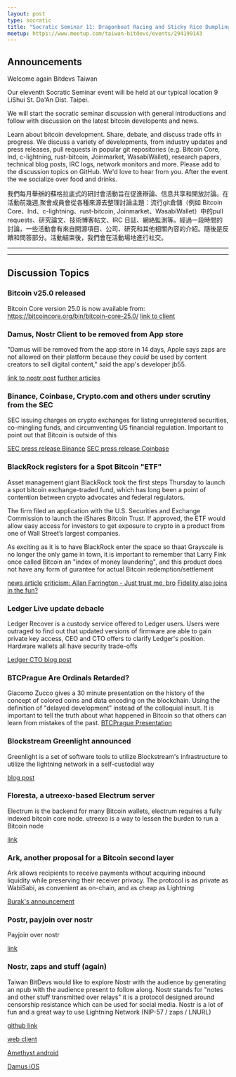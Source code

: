 ```yaml
---
layout: post
type: socratic
title: "Socratic Seminar 11: Dragonboat Racing and Sticky Rice Dumplings"
meetup: https://www.meetup.com/taiwan-bitdevs/events/294199143
---
```


## Announcements
Welcome again Bitdevs Taiwan

Our eleventh Socratic Seminar event will be held at our typical location 9 LiShui St. Da'An Dist. Taipei.

We will start the socratic seminar discussion with general introductions and follow with discussion on the latest bitcoin developents and news.

Learn about bitcoin development. Share, debate, and discuss trade offs in progress. We discuss a variety of developments, from industry updates and press releases, pull requests in popular git repositories (e.g. Bitcoin Core, lnd, c-lightning, rust-bitcoin, Joinmarket, WasabiWallet), research papers, technical blog posts, IRC logs, network monitors and more. Please add to the discussion topics on GitHub. We'd love to hear from you. After the event the we socialize over food and drinks. 

我們每月舉辦的蘇格拉底式的研討會活動旨在促進辯論、信息共享和開放討論。在活動前幾週,聚會成員會從各種來源去整理討論主題：流行git倉儲（例如 Bitcoin Core、lnd、c-lightning、rust-bitcoin, Joinmarket、WasabiWallet）中的pull requests、研究論文、技術博客帖文、IRC 日誌、網絡監測等。經過一段時間的討論，一些活動會有來自開源項目、公司、研究和其他相關內容的介紹。隨後是反饋和問答部分。活動結束後，我們會在活動場地進行社交。

---
---

## Discussion Topics

### Bitcoin v25.0 released

Bitcoin Core version 25.0 is now available from: https://bitcoincore.org/bin/bitcoin-core-25.0/
[link to client ]([https://github.com/civkit/paper/blob/main/civ_kit_paper.pdf](https://bitcoincore.org/bin/bitcoin-core-25.0/))

### Damus, Nostr Client to be removed from App store

"Damus will be removed from the app store in 14 days, Apple says zaps are not allowed on their platform because they *could* be used by content creators to sell digital content," said the app's developer jb55.

[link to nostr post](https://snort.social/e/note14vfvfnt8ynlp4qj2fcdt5t28judjypdnth83swmdhlythryw2seq2nuuh6?ref=nobsbitcoin.com)
[further articles](https://www.nobsbitcoin.com/the-battle-for-zaps-on-damus-continues/)

### Binance, Coinbase, Crypto.com and others under scrutiny from the SEC

SEC issuing charges on crypto exchanges for listing unregistered securities, co-mingling funds, and circumventing US financial regulation. Important to point out that Bitcoin is outside of this

[SEC press release Binance](https://www.sec.gov/news/press-release/2023-101)
[SEC press release Coinbase](https://www.sec.gov/news/press-release/2023-102)

### BlackRock registers for a Spot Bitcoin "ETF"

Asset management giant BlackRock took the first steps Thursday to launch a spot bitcoin exchange-traded fund, which has long been a point of contention between crypto advocates and federal regulators.

The firm filed an application with the U.S. Securities and Exchange Commission to launch the iShares Bitcoin Trust. If approved, the ETF would allow easy access for investors to get exposure to crypto in a product from one of Wall Street’s largest companies.

As exciting as it is to have BlackRock enter the space so thaat Grayscale is no longer the only game in town, it is important to remember that Larry Fink once called Bitcoin an "index of money laundering", and this product does not have any form of gurantee for actual Bitcoin redemption/settlement

[news article](https://www.cnbc.com/2023/06/15/blackrock-files-for-spot-bitcoin-etf-with-coinbase-as-a-crypto-custodian.html)
[criticism: Allan Farrington - Just trust me, bro](https://allenfarrington.medium.com/trust-me-bro-fb5a25964634)
[Fidelity also joins in the fun?](https://twitter.com/BitcoinMagazine/status/1670762619677085697)

### Ledger Live update debacle

Ledger Recover is a custody service offered to Ledger users. Users were outraged to find out that updated versions of firmware are able to gain private key access, CEO and CTO offers to clarify Ledger's position. Hardware wallets all have security trade-offs

[Ledger CTO blog post](https://www.ledger.com/blog/ledger-recover-a-message-from-pascal-gauthier-chairman-ceo-at-ledger?ref=nobsbitcoin.com)

### BTCPrague Are Ordinals Retarded?

Giacomo Zucco gives a 30 minute presentation on the history of the concept of colored coins and data encoding on the blockchain.  Using the definition of "delayed development" instead of the colloquial insult. It is important to tell the truth about what happened in Bitcoin so that others can learn from mistakes of the past.
[BTCPrague Presentation](https://www.youtube.com/watch?v=596InlNtfD0)

### Blockstream Greenlight announced

Greenlight is a set of software tools to utilize Blockstream's infrastructure to utilize the lightning network in a self-custodial way

[blog post](https://blog.blockstream.com/greenlight-by-blockstream-scalable-non-custodial-lightning-infrastructure-now-open-to-developers/)

### Floresta, a utreexo-based Electrum server

Electrum is the backend for many Bitcoin wallets, electrum requires a fully indexed bitcoin core node. utreexo is a way to lessen the burden to run a Bitcoin node

[link](https://medium.com/vinteum-org/introducing-floresta-an-utreexo-powered-electrum-server-implementation-60feba8e179d)

### Ark, another proposal for a Bitcoin second layer

Ark allows recipients to receive payments without acquiring inbound liquidity while preserving their receiver privacy. The protocol is as private as WabiSabi, as convenient as on-chain, and as cheap as Lightning

[Burak's announcement](https://burakkeceli.medium.com/introducing-ark-6f87ae45e272)

### Postr, payjoin over nostr
Payjoin over nostr

[link](https://gitlab.com/1440000bytes/postr?ref=nobsbitcoin.com)


### Nostr, zaps and stuff (again)

Taiwan BitDevs would like to explore Nostr with the audience by generating an npub with the audience present to follow along.
Nostr stands for "notes and other stuff transmitted over relays" it is a protocol designed around censorship resistance which can be used for social media. Nostr is a lot of fun and a great way to use Lightning Network (NIP-57 / zaps / LNURL)

[github link](https://github.com/nostr-protocol/nostr)

[web client](https://snort.social)

[Amethyst android](https://play.google.com/store/apps/details?id=com.vitorpamplona.amethyst&hl=en&gl=US)

[Damus iOS](https://apps.apple.com/ca/app/damus/id1628663131)

